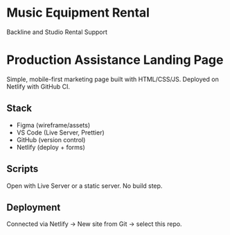 # Music Equipment Rental

Backline and Studio Rental Support

# Production Assistance Landing Page

Simple, mobile-first marketing page built with HTML/CSS/JS. Deployed on Netlify with GitHub CI.

## Stack
- Figma (wireframe/assets)
- VS Code (Live Server, Prettier)
- GitHub (version control)
- Netlify (deploy + forms)

## Scripts
Open with Live Server or a static server. No build step.

## Deployment
Connected via Netlify → New site from Git → select this repo.


